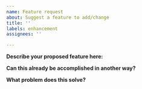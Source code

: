 ```yaml
---
name: Feature request
about: Suggest a feature to add/change
title: ''
labels: enhancement
assignees: ''

---
```


**Describe your proposed feature here:**


**Can this already be accomplished in another way?**


**What problem does this solve?**
